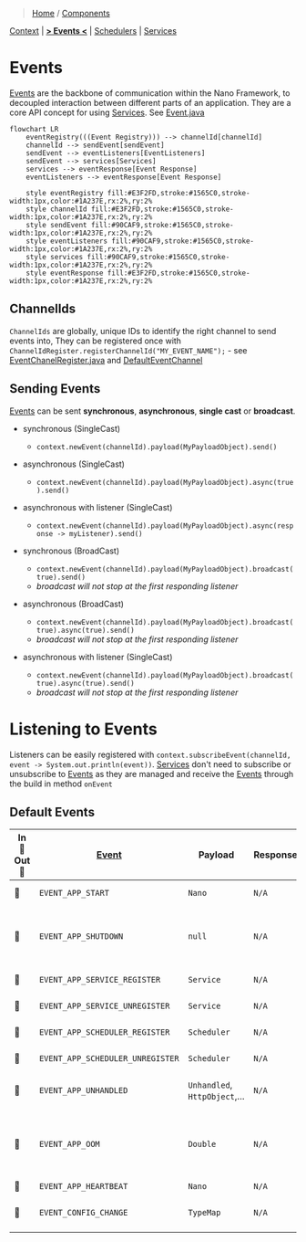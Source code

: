 > [Home](../../README.md) / [Components](../../README.md#-components)

 [Context](../context/README.md)
| [**> Events <**](README.md)
| [Schedulers](../schedulers/README.md)
| [Services](../services/README.md)

# Events

[Events](../events/README.md) are the backbone of communication within the Nano Framework, to decoupled interaction between different parts of
an application.
They are a core API concept for using [Services](../services/README.md).
See [Event.java](../../src/main/java/org/nanonative/nano/helper/event/model/Event.java)

```mermaid
flowchart LR
    eventRegistry(((Event Registry))) --> channelId[channelId]
    channelId --> sendEvent[sendEvent]
    sendEvent --> eventListeners[EventListeners]
    sendEvent --> services[Services]
    services --> eventResponse[Event Response]
    eventListeners --> eventResponse[Event Response]

    style eventRegistry fill:#E3F2FD,stroke:#1565C0,stroke-width:1px,color:#1A237E,rx:2%,ry:2%
    style channelId fill:#E3F2FD,stroke:#1565C0,stroke-width:1px,color:#1A237E,rx:2%,ry:2%
    style sendEvent fill:#90CAF9,stroke:#1565C0,stroke-width:1px,color:#1A237E,rx:2%,ry:2%
    style eventListeners fill:#90CAF9,stroke:#1565C0,stroke-width:1px,color:#1A237E,rx:2%,ry:2%
    style services fill:#90CAF9,stroke:#1565C0,stroke-width:1px,color:#1A237E,rx:2%,ry:2%
    style eventResponse fill:#E3F2FD,stroke:#1565C0,stroke-width:1px,color:#1A237E,rx:2%,ry:2%
```

## ChannelIds

`ChannelIds` are globally, unique IDs to identify the right channel to send events into,
They can be registered once with `ChannelIdRegister.registerChannelId("MY_EVENT_NAME");` -
see [EventChanelRegister.java](../../src/main/java/org/nanonative/nano/helper/event/EventChannelRegister.java)
and [DefaultEventChannel](../../src/main/java/org/nanonative/nano/helper/event/model/EventChannel.java)

## Sending Events

[Events](../events/README.md) can be sent **synchronous**, **asynchronous**, **single cast** or **broadcast**.

* synchronous (SingleCast)
    * `context.newEvent(channelId).payload(MyPayloadObject).send()`
* asynchronous (SingleCast)
    * `context.newEvent(channelId).payload(MyPayloadObject).async(true).send()`
* asynchronous with listener (SingleCast)
    * `context.newEvent(channelId).payload(MyPayloadObject).async(response -> myListener).send()`

* synchronous (BroadCast)
    * `context.newEvent(channelId).payload(MyPayloadObject).broadcast(true).send()`
    * _broadcast will not stop at the first responding listener_
* asynchronous (BroadCast)
    * `context.newEvent(channelId).payload(MyPayloadObject).broadcast(true).async(true).send()`
    * _broadcast will not stop at the first responding listener_
* asynchronous with listener (SingleCast)
    * `context.newEvent(channelId).payload(MyPayloadObject).broadcast(true).async(true).send()`
    * _broadcast will not stop at the first responding listener_

# Listening to Events

Listeners can be easily registered with `context.subscribeEvent(channelId, event -> System.out.println(event))`.
[Services](../services/README.md)  don't need to subscribe or unsubscribe to [Events](../events/README.md) as they are
managed and receive the
[Events](../events/README.md) through the build
in method `onEvent`

## Default Events

| In 🔲 <br/> Out 🔳 | [Event](../events/README.md)     | Payload                       | Response | Description                                                                                                                                        |
|--------------------|----------------------------------|-------------------------------|----------|----------------------------------------------------------------------------------------------------------------------------------------------------|
| 🔲                 | `EVENT_APP_START`                | `Nano`                        | `N/A`    | Triggered when the Application is started                                                                                                          |
| 🔲                 | `EVENT_APP_SHUTDOWN`             | `null`                        | `N/A`    | Triggered when the Application shuts down, can be also manually produced to shut down the Application                                              |
| 🔲                 | `EVENT_APP_SERVICE_REGISTER`     | `Service`                     | `N/A`    | Triggered when a [Service](../services/README.md) is started                                                                                       |
| 🔲                 | `EVENT_APP_SERVICE_UNREGISTER`   | `Service`                     | `N/A`    | Triggered when a [Service](../services/README.md) is stopped                                                                                       |
| 🔲                 | `EVENT_APP_SCHEDULER_REGISTER`   | `Scheduler`                   | `N/A`    | Triggered when a [Scheduler](../schedulers/README.md) is started                                                                                   |
| 🔲                 | `EVENT_APP_SCHEDULER_UNREGISTER` | `Scheduler`                   | `N/A`    | Triggered when a [Scheduler](../schedulers/README.md) is stopped                                                                                   |
| 🔲                 | `EVENT_APP_UNHANDLED`            | `Unhandled`, `HttpObject`,... | `N/A`    | Triggered when an unhandled error happened within the context                                                                                      |
| 🔲                 | `EVENT_APP_OOM`                  | `Double`                      | `N/A`    | Triggered when the Application reached out of memory. When the event is not handled, the App will shutdown see config `app_oom_shutdown_threshold` |
| 🔲                 | `EVENT_APP_HEARTBEAT`            | `Nano`                        | `N/A`    | Send every 256ms                                                                                                                                   |
| 🔳                 | `EVENT_CONFIG_CHANGE`            | `TypeMap`                     | `N/A`    | Used to change configs on the fly for services which supports it                                                                                   |


